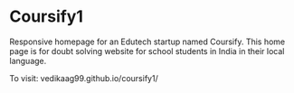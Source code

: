 # Coursify1
 Responsive homepage for an Edutech startup named Coursify. This home page is for doubt solving website for school students in India in their local language.
 
 To visit: vedikaag99.github.io/coursify1/
